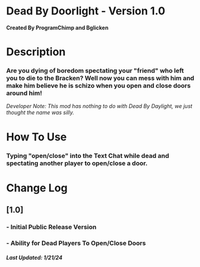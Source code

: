 # Dead By Doorlight - Version 1.0
__Created By ProgramChimp and Bglicken__

# Description

### Are you dying of boredom spectating your "friend" who left you to die to the Bracken? Well now you can mess with him and make him believe he is schizo when you open and close doors around him!

*Developer Note: This mod has nothing to do with Dead By Daylight, we just thought the name was silly.*

# How To Use
### Typing "open/close" into the Text Chat while dead and spectating another player to open/close a door.

# Change Log

## [1.0]
### - Initial Public Release Version
### - Ability for Dead Players To Open/Close Doors

##### Last Updated: 1/21/24
